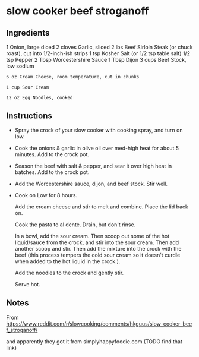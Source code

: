 # slow cooker beef stroganoff

## Ingredients

1 Onion, large diced
2 cloves Garlic, sliced
2 lbs Beef Sirloin Steak (or chuck roast), cut into 1/2-inch-ish strips 
1 tsp Kosher Salt (or 1/2 tsp table salt)
1/2 tsp Pepper
2 Tbsp Worcestershire Sauce
1 Tbsp Dijon
3 cups Beef Stock, low sodium

    6 oz Cream Cheese, room temperature, cut in chunks

    1 cup Sour Cream

    12 oz Egg Noodles, cooked

## Instructions

* Spray the crock of your slow cooker with cooking spray, and turn on low.
 
* Cook the onions & garlic in olive oil over med-high heat for about 5 minutes. Add to the crock pot.

* Season the beef with salt & pepper, and sear it over high heat in batches. Add to the crock pot.

* Add the Worcestershire sauce, dijon, and beef stock. Stir well.

* Cook on Low for 8 hours.

    Add the cream cheese and stir to melt and combine. Place the lid back on.

    Cook the pasta to al dente. Drain, but don't rinse.

    In a bowl, add the sour cream. Then scoop out some of the hot liquid/sauce from the crock, and stir into the sour cream. Then add another scoop and stir. Then add the mixture into the crock with the beef (this process tempers the cold sour cream so it doesn't curdle when added to the hot liquid in the crock.).

    Add the noodles to the crock and gently stir.

    Serve hot.
    
## Notes

From https://www.reddit.com/r/slowcooking/comments/hkguus/slow_cooker_beef_stroganoff/

and apparently they got it from simplyhappyfoodie.com (TODO find that link)
